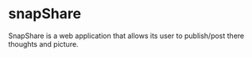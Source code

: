 # snapShare
SnapShare is a web application that allows its user to publish/post there thoughts and picture.

